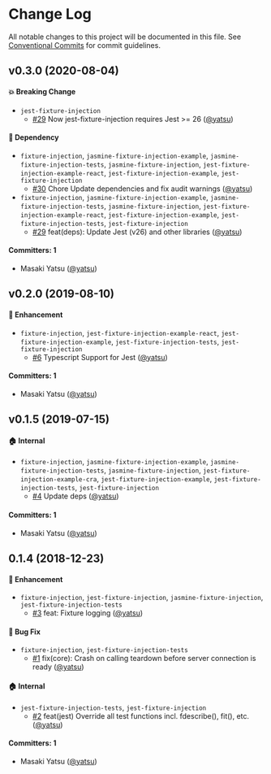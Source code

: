 # Change Log

All notable changes to this project will be documented in this file.
See [Conventional Commits](https://conventionalcommits.org) for commit guidelines.

## v0.3.0 (2020-08-04)

#### :boom: Breaking Change
* `jest-fixture-injection`
  * [#29](https://github.com/yatsu/fixture-injection/pull/29) Now jest-fixture-injection requires
    Jest >= 26 ([@yatsu](https://github.com/yatsu))

#### :pushpin: Dependency
* `fixture-injection`, `jasmine-fixture-injection-example`, `jasmine-fixture-injection-tests`, `jasmine-fixture-injection`, `jest-fixture-injection-example-react`, `jest-fixture-injection-example`, `jest-fixture-injection`
  * [#30](https://github.com/yatsu/fixture-injection/pull/30) Chore Update dependencies and fix audit warnings ([@yatsu](https://github.com/yatsu))
* `fixture-injection`, `jasmine-fixture-injection-example`, `jasmine-fixture-injection-tests`, `jasmine-fixture-injection`, `jest-fixture-injection-example-react`, `jest-fixture-injection-example`, `jest-fixture-injection-tests`, `jest-fixture-injection`
  * [#29](https://github.com/yatsu/fixture-injection/pull/29) feat(deps): Update Jest (v26) and other libraries ([@yatsu](https://github.com/yatsu))

#### Committers: 1
- Masaki Yatsu ([@yatsu](https://github.com/yatsu))

## v0.2.0 (2019-08-10)

#### :rocket: Enhancement
* `fixture-injection`, `jest-fixture-injection-example-react`, `jest-fixture-injection-example`, `jest-fixture-injection-tests`, `jest-fixture-injection`
  * [#6](https://github.com/yatsu/fixture-injection/pull/6) Typescript Support for Jest ([@yatsu](https://github.com/yatsu))

#### Committers: 1
- Masaki Yatsu ([@yatsu](https://github.com/yatsu))

## v0.1.5 (2019-07-15)

#### :house: Internal
* `fixture-injection`, `jasmine-fixture-injection-example`, `jasmine-fixture-injection-tests`, `jasmine-fixture-injection`, `jest-fixture-injection-example-cra`, `jest-fixture-injection-example`, `jest-fixture-injection-tests`, `jest-fixture-injection`
  * [#4](https://github.com/yatsu/fixture-injection/pull/4) Update deps ([@yatsu](https://github.com/yatsu))

#### Committers: 1
- Masaki Yatsu ([@yatsu](https://github.com/yatsu))

## 0.1.4 (2018-12-23)

#### :rocket: Enhancement
* `fixture-injection`, `jest-fixture-injection`, `jasmine-fixture-injection`, `jest-fixture-injection-tests`
  * [#3](https://github.com/yatsu/fixture-injection/pull/3) feat: Fixture logging ([@yatsu](https://github.com/yatsu))

#### :bug: Bug Fix
* `fixture-injection`, `jest-fixture-injection-tests`
  * [#1](https://github.com/yatsu/fixture-injection/pull/1) fix(core): Crash on calling teardown before server connection is ready ([@yatsu](https://github.com/yatsu))

#### :house: Internal
* `jest-fixture-injection-tests`, `jest-fixture-injection`
  * [#2](https://github.com/yatsu/fixture-injection/pull/2) feat(jest) Override all test functions incl. fdescribe(), fit(), etc. ([@yatsu](https://github.com/yatsu))

#### Committers: 1
- Masaki Yatsu ([@yatsu](https://github.com/yatsu))
